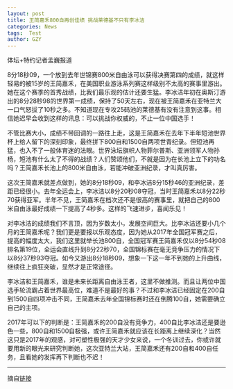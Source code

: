 ```yaml
---
layout: post
title: 王简嘉禾800自再创佳绩 挑战莱德基不只有李冰洁
categories: News
tags:  Test
author: GZY
---
```


体坛+特约记者孟巍报道

8分18秒09，一个放到去年世锦赛800米自由泳可以获得决赛第四的成绩，就这样轻易的被15岁的王简嘉禾，在美国职业游泳系列赛这样级别不太高的赛事里游出。她在这个赛季的首秀战绩，比我们最乐观的估计还要生猛。李冰洁年初在奥斯汀游出的8分28秒98的世界第一成绩，保持了50天左右，现在被王简嘉禾在亚特兰大一口气怒拔了10秒之多。不知道现在专攻25码池的莱德基有没有注意到这事。相信她迟早会收到这样的讯息：可以挑战你权威的，不止一位中国选手！

不管比赛大小，成绩不带回调的一路往上走，这是王简嘉禾在去年下半年短池世界杯上给人留下的深刻印象，最终拼下800自和1500自两项世青纪录。但短池再猛，也入不了一般体育迷的法眼。世界泳坛旗帜人物菲尔普斯、亚洲领军人物孙杨，短池有什么太了不得的战绩？人们赞颂他们，不就是因为在长池上立下的功名吗？王简嘉禾长池上的800米自由泳，若能冲破亚洲纪录，才叫真厉害。

这次王简嘉禾就差点做到，她的8分18秒09，和李冰洁8分15秒46的亚洲纪录，差距已经很小。去年全运会上，李冰洁以8分20秒08夺冠，当时王简嘉禾以8分22秒70获得亚军。半年不见，王简嘉禾在档次还不是很高的赛事里，就把自己的800米自由泳最好成绩一下提高了4秒多。这样的飞速进步，喜闻乐见！

对李冰洁的成绩我们不言顶，因为岁数太小，发展空间巨大。比李冰洁还要小几个月的王简嘉禾呢？我们更是要报以乐观态度，因为她从2017年全国冠军赛之后，提高的幅度太大，我们这里就举长池800自，全国冠军赛王简嘉禾仅以8分54秒08排名第19位，全运会直线升到8分22秒70，全国锦标赛在毫无竞争压力的情况下以8分37秒93夺冠。如今又游出8分18秒09，想象一下这一年不到她的上升曲线，继续往上疯狂突破，显然才是正常途径。

李冰洁和王简嘉禾，谁是未来长距离自由泳王者，这里不做推测。而且让两位中国选手轮流霸占着世界最高位，难道不是最好的事？不过和李冰洁已经固定在200自到1500自四项冲击不同，王简嘉禾去年全国锦标赛时还在倒腾100自，她需要确立自己的主项。

2017年可以下的判断是：王简嘉禾的200自没有竞争力，400自比李冰洁还是要逊色一些，800自和1500自极强，或许王简嘉禾就应该在长距离上继续深化？当然这只是2017年的观感，对可塑性极强的天才少女来说，一个冬训过去，你或许就要用新的眼光来研究判断她，这次亚特兰大站，王简嘉禾还有200自和400自任务，且看她的发挥再下判断也不迟！

*****

摘自[链接](http://sports.qq.com/a/20180302/024536.htm)